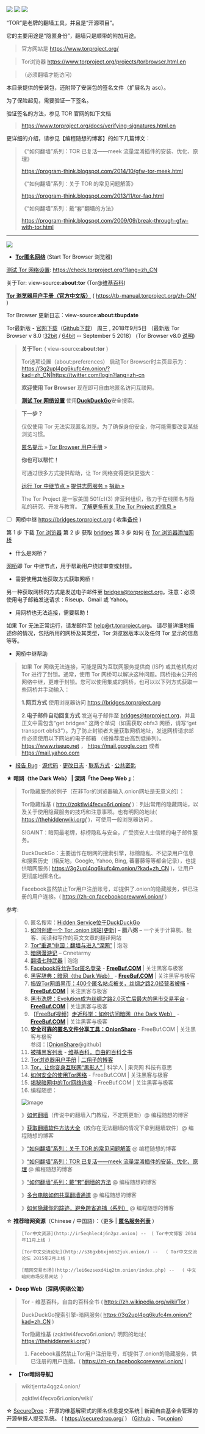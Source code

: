 <p>
<img src="https://taoste.github.io/Hello-World/GFW/TOR/Tor-Logo.01.png?raw=true"/>
<img src="https://taoste.github.io/Hello-World/GFW/TOR/Tor-Logo.02.png?raw=true"/>
<img src="https://taoste.github.io/Hello-World/GFW/TOR/ICON(.rsrc)/36.ico?raw=true"/>
</p>

“TOR”是老牌的翻墙工具，并且是“开源项目”。

它的主要用途是“隐匿身份”，翻墙只是顺带的附加用途。

> 官方网站是 https://www.torproject.org/

> Tor浏览器 https://www.torproject.org/projects/torbrowser.html.en

> （必须翻墙才能访问） 

本目录提供的安装包，还附带了安装包的签名文件（扩展名为 asc）。

为了保险起见，需要验证一下签名。

 验证签名的方法，参见 TOR 官网的如下文档

> https://www.torproject.org/docs/verifying-signatures.html.en

更详细的介绍，请参见【编程随想的博客】的如下几篇博文：

> 《“如何翻墙”系列：TOR 已复活——meek 流量混淆插件的安装、优化、原理》
>
> https://program-think.blogspot.com/2014/10/gfw-tor-meek.html
>
> 《“如何翻墙”系列：关于 TOR 的常见问题解答》 
>
>https://program-think.blogspot.com/2013/11/tor-faq.html
>
>《“如何翻墙”系列：戴“套”翻墻的方法》
>
>https://program-think.blogspot.com/2009/09/break-through-gfw-with-tor.html

--------------------------------------------------------------------------------



<img src="https://www.torproject.org/images/tor-logo.jpg"/>

- [**Tor匿名网络**](https://check.torproject.org/?lang=zh_CN) (Start Tor Browser 浏览器)

[测试 Tor 网络设置](https://check.torproject.org/?lang=zh_CN):  https://check.torproject.org/?lang=zh_CN

关于Tor:  view-source:**about:tor**  (Tor@[维基百科](https://zh.wikipedia.org/wiki/Tor))

[**Tor 浏览器用户手册（官方中文版）**](https://tb-manual.torproject.org/zh-CN/) ( https://tb-manual.torproject.org/zh-CN/ )

Tor Browser 更新日志：view-source:**about:tbupdate**

Tor最新版 - [官网下载](https://www.torproject.org/download/download-easy.html.en)（[Github下载](https://github.com/TheTorProject/gettorbrowser)） 周三 , 2018年9月5日 （最新版 Tor Browser v 8.0 :[32bit](https://www.torproject.org/dist/torbrowser//8.0/torbrowser-install-8.0_zh-CN.exe) / [64bit](https://www.torproject.org/dist/torbrowser//8.0/torbrowser-install-win64-8.0_zh-CN.exe)  --  September 5 2018） (Tor Browser v8.0 [说明](https://blog.torproject.org/new-release-tor-browser-80))

> **关于Tor:**  ( view-source:**about:tor**  )
> 
> Tor选项设置（about:preferences）
> 启动Tor Browser时主页显示为：
> https://3g2upl4pq6kufc4m.onion/?kad=zh_CN|https://twitter.com/login?lang=zh-cn
> 
> **欢迎使用 Tor Browser**
> 现在即可自由地匿名访问互联网。
>
> [**测试 Tor 网络设置**](https://check.torproject.org/?lang=zh_CN)
> 使用[**DuckDuckGo**](https://duckduckgo.com/)安全搜索。

> **下一步？**
> 
> 仅仅使用 Tor 无法实现匿名浏览。为了确保身份安全，你可能需要改变某些浏览习惯。
> 
> [匿名提示](https://www.torproject.org/download/download.html.en#warning) »
> [Tor Browser 用户手册](https://tb-manual.torproject.org/zh-CN) »
>
> **你也可以帮忙！**
>
>可通过很多方式提供帮助，让 Tor 网络变得更快更强大：
>
>   [运行 Tor 中继节点 »](https://www.torproject.org/docs/tor-doc-relay.html.en)
>   [提供志愿服务 »](https://www.torproject.org/getinvolved/volunteer.html.en)
>    [捐助 »](https://www.torproject.org/donate/donate.html.en)
>    
>    The Tor Project 是一家美国 501(c)(3) 非营利组织，致力于在线匿名与隐私的研究、开发与教育。 [了解更多有关 The Tor Project 的信息 »](https://www.torproject.org/about/overview.html.en)
>    

- [ ] 网桥中继  https://bridges.torproject.org  ( 收集[备份](https://github.com/taoste/taoste.github.io/blob/taoste-pages/intl/Tool/hosts/BridgeDB) )

第 1 步 下载 [Tor 浏览器](https://www.torproject.org/projects/torbrowser.html)
第 2 步 获取 [bridges](https://bridges.torproject.org/options)
第 3 步 如何 在 [Tor 浏览器添加网桥](https://bridges.torproject.org/howto)

- 什么是网桥？

[网桥](https://www.torproject.org/docs/bridges)即 Tor 中继节点，用于帮助用户绕过审查或封锁。

- 需要使用其他获取方式获取网桥！

另一种获取网桥的方式是发送电子邮件至 bridges@torproject.org。注意：必须使用电子邮箱发送请求：Riseup、Gmail 或 Yahoo。

- 用网桥也无法连接，需要帮助！

如果 Tor 无法正常运行，请发邮件至 help@rt.torproject.org。 请尽量详细地描述你的情况，包括所用的网桥及其类型，Tor 浏览器版本以及任何 Tor 显示的信息等等。

- 网桥中继帮助
> 如果 Tor 网络无法连接，可能是因为互联网服务提供商 (ISP) 或其他机构对 Tor 进行了封锁。通常，使用 Tor 网桥可以解决这种问题。网桥指未公开的网络中继，更难于封锁。您可以使用集成的网桥，也可以以下列方式获取一些网桥并手动输入：
>
>  **1.网页方式**
> 使用浏览器访问 https://bridges.torproject.org
> 
> **2.电子邮件自动回复方式**
> 发送电子邮件至 bridges@torproject.org，并且正文中需包含“get bridges” 这两个单词（如需获取 obfs3 网桥，请写“get transport obfs3”）。为了防止封锁者大量获取网桥地址，发送网桥请求邮件必须使用以下网站的电子邮箱 （按推荐度由高到低排列）。https://www.riseup.net ， https://mail.google.com 或者 https://mail.yahoo.com

- [报告 Bug](https://trac.torproject.org/projects/tor/newticket?component=BridgeDB&keywords=bridgedb-reportbug&cc=isis&owner=isis)   ·    [源代码](https://gitweb.torproject.org/bridgedb.git)   ·    [更改日志](https://gitweb.torproject.org/bridgedb.git/tree/CHANGELOG)   ·    [联系方式](help@rt.torproject.org)   ·    [公共密匙](https://bridges.torproject.org/keys)

★ **暗网（the Dark Web） | 深网「the Deep Web 」**：
>
> Tor隐藏服务的例子（在非Tor的浏览器输入.onion网址是无意义的）：
>
> Tor隐藏维基 ( http://zqktlwi4fecvo6ri.onion/ )：列出常用的隐藏网站，以及关于使用隐藏服务的技巧和注意事项。也有明网的地址( https://thehiddenwiki.org/ )，可使用一般浏览器访问 。
>
> SIGAINT：暗网最老牌，标榜隐私与安全，广受资安人士信赖的电子邮件服务。
>
> DuckDuckGo：主要运作在明网的搜索引擎，标榜隐私、不记录用户信息和搜索历史（相反地，Google, Yahoo, Bing, 蕃薯藤等等都会记录），也提供暗网服务( https://3g2upl4pq6kufc4m.onion/?kad=zh_CN )，让用户更彻底地匿名化。
>
> Facebook虽然禁止Tor用户注册账号，却提供了.onion的隐藏服务，供已注册的用户连接。(   https://zh-cn.facebookcorewwwi.onion/  )
>

参考:
> 0. 匿名搜索：[Hidden Service位于DuckDuckGo](https://duckduckgo.com/?q=Hidden+Service&t=h_&ia=web)
> 1. [如何创建一个 Tor .onion 网站[更新]](http://www.labazhou.net/2015/03/how-to-create-a-tor-onion-site/) – **腊八粥** – 一个关于计算机、极客、阅读和写作的英文文章的翻译网站
> 2. [Tor“重返”中国：翻墙与进入“深网”](https://pao-pao.net/article/230) |  泡泡
> 3. [暗网漫游记](http://www.cnnetarmy.com/%E6%9A%97%E7%BD%91%E6%BC%AB%E6%B8%B8%E8%AE%B0/) – Cnnetarmy
> 4. [翻墙七种武器](https://pao-pao.net/tags/78) | 泡泡
> 5. [Facebook将允许Tor匿名登录](http://www.freebuf.com/news/50017.html) - [**FreeBuf.COM**](http://www.freebuf.com/) | 关注黑客与极客
> 6. [黑客辞典：暗网（the Dark Web）](http://www.freebuf.com/news/topnews/52445.html) - [**FreeBuf.COM**](http://www.freebuf.com/) | 关注黑客与极客
> 7. [捣毁Tor网络黑市：400个匿名站点被关，丝绸之路2.0经营者被捕](http://www.freebuf.com/news/50903.html)  - [**FreeBuf.COM**](http://www.freebuf.com/) | 关注黑客与极客
> 8. [黑市洗牌：Evolution成为丝绸之路2.0灭亡后最大的黑市交易平台](http://www.freebuf.com/news/51600.html) - [**FreeBuf.COM**](http://www.freebuf.com/) | 关注黑客与极客
> 9. 【[FreeBuf视频](http://www.freebuf.com/author/fb%e8%a7%86%e9%a2%91)】[走近科学：如何访问暗网（the Dark Web）](http://www.freebuf.com/news/topnews/57622.html) - [**FreeBuf.COM**](http://www.freebuf.com/) | 关注黑客与极客
> 10. [**安全可靠的匿名文件分享工具：OnionShare**](http://www.freebuf.com/sectool/122910.html) - FreeBuf.COM | 关注黑客与极客  
 参阅：[[OnionShare](https://github.com/micahflee/onionshare)@github]
> 11. [被捕黑客列表](https://zh.wikipedia.org/wiki/%E8%A2%AB%E6%8D%95%E9%BB%91%E5%AE%A2%E5%88%97%E8%A1%A8) - [维基百科，自由的百科全书](https://zh.wikipedia.org/)
> 12. [Tor浏览器用户手册](https://2xiangzi.blogspot.com/2016/11/tor-browser-user-manual.html) | [二翔子的博客](https://2xiangzi.blogspot.com/)
> 13. [Tor，让你变身互联网“黑影人” ](http://www.guokr.com/article/438689/)| 科学人 | 果壳网 科技有意思
> 14. [如何安全的使用Tor网络](http://www.freebuf.com/news/topnews/72741.html) - FreeBuf.COM | 关注黑客与极客
> 15. [揭秘暗网中的Tor网络连接](http://www.freebuf.com/articles/web/109330.html) - FreeBuf.COM | 关注黑客与极客
> 16. 编程随想：
>
> ![image](https://lh6.googleusercontent.com/a7N4tjDCF1j0nxZxNNtrhfHFXZGaqwiTvSEyboG4T1KauK1STBymmnXOz_Zonar_qAXlfvt5heWj92wuD0RWORWiWk7OVMS4SbidexZyXDCK3vM_youSRWE6d6cp)
> 
>  》[如何翻墙](https://program-think.blogspot.com/2009/05/how-to-break-through-gfw.html)（传说中的翻墙入门教程，不定期更新）@ 编程随想的博客
>
>  》[获取翻墙软件方法大全](https://program-think.blogspot.com/2011/03/how-to-get-gfw-tools.html)（教你在无法翻墙的情况下拿到翻墙软件）@ 编程随想的博客
>
>  》[“如何翻墙”系列：关于 TOR 的常见问题解答](https://program-think.blogspot.com/2013/11/tor-faq.html) @ 编程随想的博客  
>
>  》[“如何翻墙”系列：TOR 已复活——meek 流量混淆插件的安装、优化、原理](https://program-think.blogspot.com/2014/10/gfw-tor-meek.html) @ 编程随想的博客   
>
>  》[“如何翻墙”系列：戴“套”翻墻的方法](https://program-think.blogspot.com/2009/09/break-through-gfw-with-tor.html ) @ 编程随想的博客  
>
>  》[多台电脑如何共享翻墙通道](https://program-think.blogspot.com/2013/01/cross-host-use-gfw-tool.html ) @ 编程随想的博客  
>
>  》[如何隐藏你的踪迹，避免跨省追捕（系列）](https://program-think.blogspot.com/2010/04/howto-cover-your-tracks-0.html ) @ 编程随想的博客  

☆ **推荐暗网资源**（Chinese / 中国語）：（更多 | [**匿名服务列表**](https://zh.wikipedia.org/wiki/%E5%8C%BF%E5%90%8D%E6%9C%8D%E5%8A%A1%E5%88%97%E8%A1%A8) ）
>
>     [Tor中文资源](http://ir5eqhlec4j6n2pz.onion) -- （ Tor中文博客 2014年11月上线 )
>
>     [Tor中文交流论坛](http://s36gxb6xjm662juk.onion/) --  （ Tor中文交流论坛 2015年2月上线 )
> 
>     [暗网交易市场](http://lei6ezsexd4iq2tm.onion/index.php) --  （ 中文暗网市场交易网站 )
>

- **Deep Web（深网/网络公海）**

>  
>  Tor - 维基百科，自由的百科全书 ( https://zh.wikipedia.org/wiki/Tor )
>  
>  DuckDuckGo搜索引擎-暗网服务( https://3g2upl4pq6kufc4m.onion/?kad=zh_CN )
>  
>  Tor隐藏维基 (zqktlwi4fecvo6ri.onion/)
>   明网的地址( https://thehiddenwiki.org/ )
>  
>   1. Facebook虽然禁止Tor用户注册账号，却提供了.onion的隐藏服务，供已注册的用户连接。(   https://zh-cn.facebookcorewwwi.onion/ )
> 

- **【Tor暗网导航】**

>  
>  wikitjerrta4qgz4.onion/
>  
>  zqktlwi4fecvo6ri.onion/wiki/
>  

☆ [SecureDrop](https://securedrop.org/)：开源的维基解密式的匿名信息提交系统 | 新闻自由基金会管理的开源举报人提交系统。  ( https://securedrop.org/ ) （[Github](https://github.com/freedomofpress/securedrop/) 、Tor[.onion](https://secrdrop5wyphb5x.onion)）

---


